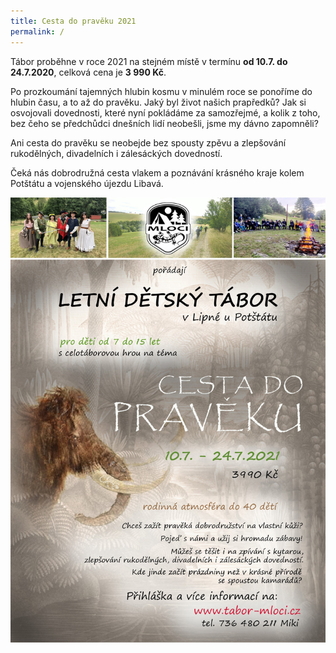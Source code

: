 ```yaml
---
title: Cesta do pravěku 2021
permalink: /
---
```


Tábor proběhne v roce 2021 na stejném místě v termínu
**od 10.7. do 24.7.2020**, celková cena je **3 990 Kč**.

Po prozkoumání tajemných hlubin kosmu v minulém roce se ponoříme do
hlubin času, a to až do pravěku.
Jaký byl život našich prapředků? Jak si osvojovali dovednosti, které nyní
pokládáme za samozřejmé, a kolik z toho, bez čeho se předchůdci dnešních
lidí neobešli, jsme my dávno zapomněli?

Ani cesta do pravěku se neobejde bez spousty zpěvu a zlepšování
rukodělných, divadelních i zálesáckých dovedností.

Čeká nás dobrodružná cesta vlakem a poznávání krásného kraje kolem
Potštátu a vojenského újezdu Libavá.

<a href="/assets/img/2021/00.jpg" >
  <img class="" src="/assets/img/2021/00.jpg" />
</a>
